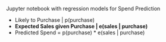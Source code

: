 Jupyter notebook with regression models for Spend Prediction

* Likely to Purchase | p(purchase)
* **Expected Sales given Purchase | e(sales | purchase)**
* Predicted Spend = p(purchase) * e(sales | purchase)
